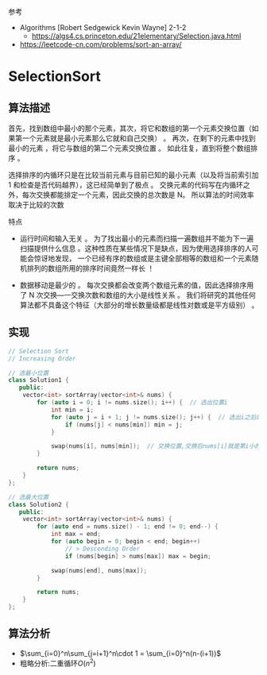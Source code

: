参考

- Algorithms [Robert Sedgewick Kevin Wayne] 2-1-2
  - https://algs4.cs.princeton.edu/21elementary/Selection.java.html
- https://leetcode-cn.com/problems/sort-an-array/

# SelectionSort

## 算法描述

首先，找到数组中最小的那个元素，其次，将它和数组的第一个元素交换位置（如果第一个元素就是最小元素那么它就和自己交换） 。 再次，在剩下的元素中找到最小的元素 ，将它与数组的第二个元素交换位置 。 如此往复，直到将整个数组排序 。  

选择排序的内循环只是在比较当前元素与目前已知的最小元素（以及将当前索引加 1 和检查是否代码越界），这已经简单到了极点 。 交换元素的代码写在内循环之外，每次交换都能排定一个元素，因此交换的总次数是 N。 所以算法的时间效率取决于比较的次数   

特点

- 运行时间和输入无关 。 
  为了找出最小的元素而扫描一遍数组并不能为下一遍扫描提供什么信息 。这种性质在某些情况下是缺点，因为使用选择排序的人可能会惊讶地发现， 一个已经有序的数组或是主键全部相等的数组和一个元素随机排列的数组所用的排序时间竟然一样长 ！ 

- 数据移动是最少的 。
  每次交换都会改变两个数组元素的值，因此选择排序用了 N 次交换—一交换次数和数组的大小是线性关系 。 我们将研究的其他任何算法都不具备这个特征（大部分的增长数量级都是线性对数或是平方级别） 。

## 实现

```C++
// Selection Sort
// Increasing Order

// 选最小位置
class Solution1 {
   public:
    vector<int> sortArray(vector<int>& nums) {
        for (auto i = 0; i != nums.size(); i++) {  // 选出位置i
            int min = i;
            for (auto j = i + 1; j != nums.size(); j++) {  // 选出i之后的最小的元素
                if (nums[j] < nums[min]) min = j;
            }

            swap(nums[i], nums[min]);  // 交换位置,交换后nums[i]就是第i小的元素
        }

        return nums;
    }
};

// 选最大位置
class Solution2 {
   public:
    vector<int> sortArray(vector<int>& nums) {
        for (auto end = nums.size() - 1; end != 0; end--) {
            int max = end;
            for (auto begin = 0; begin < end; begin++)
                // > Descending Order 
                if (nums[begin] > nums[max]) max = begin;

            swap(nums[end], nums[max]);
        }

        return nums;
    }
};
```

## 算法分析

- $\sum_{i=0}^n\sum_{j=i+1}^n\cdot 1 = \sum_{i=0}^n(n-(i+1))$
- 粗略分析:二重循环$O(n^2)$